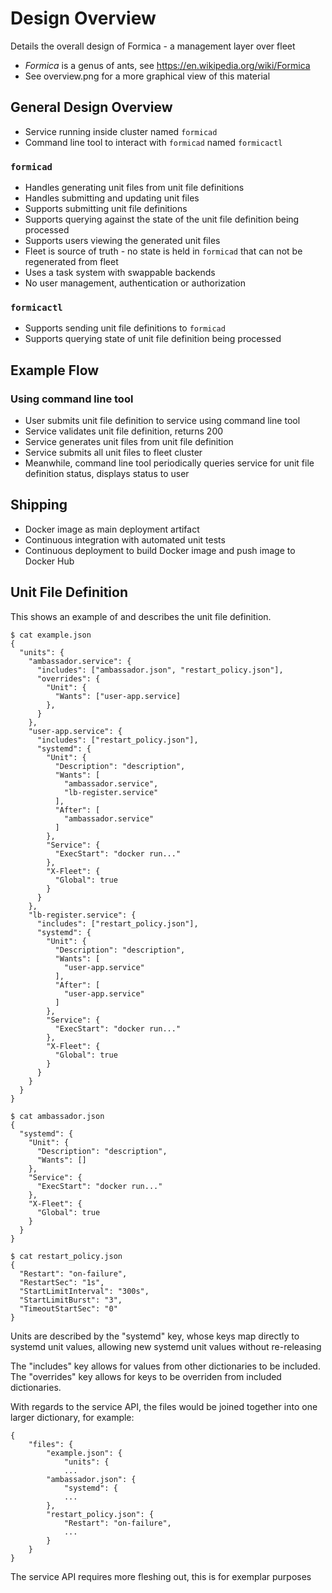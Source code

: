 # Design Overview

Details the overall design of Formica - a management layer over fleet

- _Formica_ is a genus of ants, see https://en.wikipedia.org/wiki/Formica
- See overview.png for a more graphical view of this material

## General Design Overview
- Service running inside cluster named ```formicad```
- Command line tool to interact with ```formicad``` named ```formicactl```

### ```formicad```
- Handles generating unit files from unit file definitions
- Handles submitting and updating unit files
- Supports submitting unit file definitions
- Supports querying against the state of the unit file definition being processed
- Supports users viewing the generated unit files
- Fleet is source of truth - no state is held in ```formicad``` that can not be regenerated from fleet
- Uses a task system with swappable backends
- No user management, authentication or authorization

### ```formicactl```
- Supports sending unit file definitions to ```formicad```
- Supports querying state of unit file definition being processed

## Example Flow

### Using command line tool
- User submits unit file definition to service using command line tool
- Service validates unit file definition, returns 200
- Service generates unit files from unit file definition
- Service submits all unit files to fleet cluster
- Meanwhile, command line tool periodically queries service for unit file definition status, displays status to user

## Shipping
- Docker image as main deployment artifact
- Continuous integration with automated unit tests
- Continuous deployment to build Docker image and push image to Docker Hub

## Unit File Definition
This shows an example of and describes the unit file definition.
```
$ cat example.json
{
  "units": {
    "ambassador.service": {
      "includes": ["ambassador.json", "restart_policy.json"],
      "overrides": {
        "Unit": {
          "Wants": ["user-app.service]
        },
      }
    },
    "user-app.service": {
      "includes": ["restart_policy.json"],
      "systemd": {
        "Unit": {
          "Description": "description",
          "Wants": [
            "ambassador.service",
            "lb-register.service"
          ],
          "After": [
            "ambassador.service"
          ]
        },
        "Service": {
          "ExecStart": "docker run..."
        },
        "X-Fleet": {
          "Global": true
        }
      }
    },
    "lb-register.service": {
      "includes": ["restart_policy.json"],
      "systemd": {
        "Unit": {
          "Description": "description",
          "Wants": [
            "user-app.service"
          ],
          "After": [
            "user-app.service"
          ]
        },
        "Service": {
          "ExecStart": "docker run..."
        },
        "X-Fleet": {
          "Global": true
        }
      }
    }
  }
}

$ cat ambassador.json
{
  "systemd": {
    "Unit": {
      "Description": "description",
      "Wants": []
    },
    "Service": {
      "ExecStart": "docker run..."
    },
    "X-Fleet": {
      "Global": true
    }
  }
}

$ cat restart_policy.json
{
  "Restart": "on-failure",
  "RestartSec": "1s",
  "StartLimitInterval": "300s",
  "StartLimitBurst": "3",
  "TimeoutStartSec": "0"
}
```
Units are described by the "systemd" key, whose keys map directly to systemd unit values, allowing new systemd unit values without re-releasing

The "includes" key allows for values from other dictionaries to be included.
The "overrides" key allows for keys to be overriden from included dictionaries.

With regards to the service API, the files would be joined together into one larger dictionary, for example:

```
{
    "files": {
        "example.json": {
            "units": {
            ...
        "ambassador.json": {
            "systemd": {
            ...
        },
        "restart_policy.json": {
            "Restart": "on-failure",
            ...
        }    
    }
}
```
The service API requires more fleshing out, this is for exemplar purposes